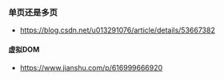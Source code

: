 ### 单页还是多页
- https://blog.csdn.net/u013291076/article/details/53667382
#### 虚拟DOM
- https://www.jianshu.com/p/616999666920
